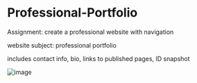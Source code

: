 # Professional-Portfolio
Assignment:
create a professional website with navigation

website subject: professional portfolio

includes contact info, bio, links to published pages, ID snapshot

![image](https://user-images.githubusercontent.com/82774738/125010657-ca6fde80-e01b-11eb-9bb1-3c4279579c50.png)
